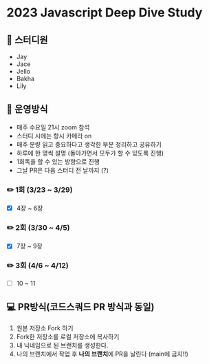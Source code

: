 # 2023 Javascript Deep Dive Study
## 🥚 스터디원
- Jay
- Jace
- Jello
- Bakha
- Lily

## 📝 운영방식
- 매주 수요일 21시 zoom 참석
- 스터디 시에는 항시 카메라 on
- 매주 분량 읽고 중요하다고 생각한 부분 정리하고 공유하기
- 하루에 한 명씩 설명 (돌아가면서 모두가 할 수 있도록 진행)
- 1회독을 할 수 있는 방향으로 진행
- 그날 PR은 다음 스터디 전 날까지 (?)

### ✏️ 1회 (3/23 ~ 3/29)
- [x] 4장 ~ 6장
### ✏️ 2회 (3/30 ~ 4/5)
- [x] 7장 ~ 9장
### ✏️ 3회 (4/6 ~ 4/12)
- [ ] 10 ~ 11

## 💻 PR방식(코드스쿼드 PR 방식과 동일)
1. 원본 저장소 Fork 하기
2. Fork한 저장소를 로컬 저장소에 복사하기
3. 내 닉네임으로 된 브랜치를 생성한다.
4. 나의 브랜치에서 작업 후 **나의 브랜치**에 PR을 날린다 (main에 금지!!)
